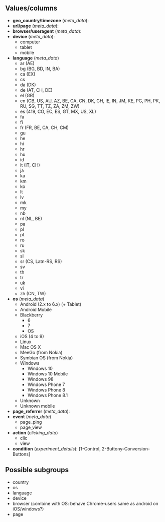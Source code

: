 ## Values/columns
- **geo_country/timezone** (*meta_data*):
- **url/page** (*meta_data*):
- **browser/useragent** (*meta_data*):
- **device** (*meta_data*):
  - computer
  - tablet
  - mobile
- **language** (*meta_data*)
  - ar (AE)
  - bg (BG, BD, IN, BA)
  - ca (EX)
  - cs
  - da (DK)
  - de (AT, CH, DE)
  - el (GR)
  - en (GB, US, AU, AZ, BE, CA, CN, DK, GH, IE, IN, JM, KE, PG, PH, PK, RU, SG, TT, TZ, ZA, ZM, ZW)
  - es (419, CO, EC, ES, GT, MX, US, XL)
  - fa
  - fi
  - fr (FR, BE, CA, CH, CM)
  - gu
  - he
  - hi
  - hr
  - hu
  - id
  - it (IT, CH)
  - ja
  - ka
  - km
  - ko
  - lt
  - lv
  - mk
  - my
  - nb
  - nl (NL, BE)
  - pa
  - pl
  - pt
  - ro
  - ru
  - sk
  - sl
  - sr (CS, Latn-RS, RS)
  - sv
  - th
  - tr
  - uk
  - vi
  - zh (CN, TW)
- **os** (*meta_data*)
  - Android (2.x to 6.x) (+ Tablet)
  - Android Mobile
  - Blackberry
    - 6
    - 7
    - OS
  - iOS (4 to 9)
  - Linux
  - Mac OS X
  - MeeGo (from Nokia)
  - Symbian OS (from Nokia)
  - Windows
    - Windows 10
    - Windows 10 Mobile
    - Windows 98
    - Windows Phone 7
    - Windows Phone 8
    - Windows Phone 8.1
  - Unknown
  - Unknown mobile
- **page_referrer** (*meta_data*):
- **event** (*meta_data*)
  - page_ping
  - page_view
- **action** (*clicking_data*)
  - clic
  - view
- **condition** (*experiment_details*): [1-Control, 2-Buttony-Conversion-Buttons]

## Possible subgroups
- country
- os
- language
- device
- browser (combine with OS: behave Chrome-users same as android on iOS/windows?)
- page
